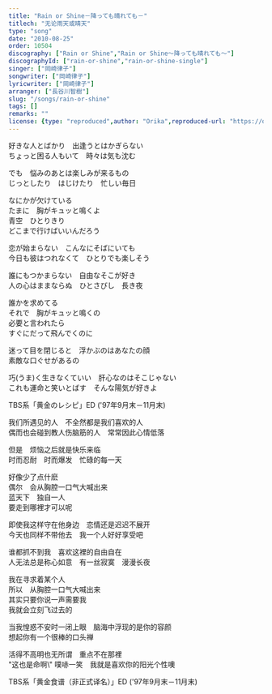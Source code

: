 ```yaml
---
title: "Rain or Shine－降っても晴れても－"
titlech: "无论雨天或晴天"
type: "song"
date: "2010-08-25"
order: 10504
discography: ["Rain or Shine","Rain or Shine～降っても晴れても〜"]
discographyId: ["rain-or-shine","rain-or-shine-single"]
singer: ["岡崎律子"]
songwriter: ["岡崎律子"]
lyricwriter: ["岡崎律子"]
arranger: ["長谷川智樹"]
slug: "/songs/rain-or-shine"
tags: []
remarks: ""
license: {type: "reproduced",author: "Orika",reproduced-url: "https://orikamushi.netlify.app/",reproduced-website: "織歌蟲網站"}
---
```


好きな人とばかり　出逢うとはかぎらない   
ちょっと困る人もいて　時々は気も沈む   
  
でも　悩みのあとは楽しみが来るもの   
じっとしたり　はじけたり　忙しい毎日   
  
なにかが欠けている   
たまに　胸がキュッと鳴くよ   
青空　ひとりきり   
どこまで行けばいいんだろう   
  
恋が始まらない　こんなにそばにいても   
今日も彼はつれなくて　ひとりでも楽しそう   
  
誰にもつかまらない　自由なそこが好き   
人の心はままならぬ　ひとさびし　長き夜   
  
誰かを求めてる   
それで　胸がキュッと鳴くの   
必要と言われたら   
すぐにだって飛んでくのに   
  
迷って目を閉じると　浮かぶのはあなたの顔   
素敵な口ぐせがあるの   
  
巧(うま)く生きなくていい　肝心なのはそこじゃない   
これも運命と笑いとばす　そんな陽気が好きよ  

  
  

  
TBS系「黄金のレシピ」ED ('97年9月末－11月末)  

<!-- 翻译 -->

我们所遇见的人　不全然都是我们喜欢的人   
偶而也会碰到教人伤脑筋的人　常常因此心情低落   
  
但是　烦恼之后就是快乐来临   
时而忍耐　时而爆发　忙碌的每一天   
  
好像少了点什麽   
偶尔　会从胸腔一口气大喊出来   
蓝天下　独自一人   
要走到哪裡才可以呢   
  
即使我这样守在他身边　恋情还是迟迟不展开   
今天也同样不带他去　我一个人好好享受吧   
  
谁都抓不到我　喜欢这裡的自由自在   
人无法总是称心如意　有一丝寂寞　漫漫长夜   
  
我在寻求着某个人   
所以　从胸腔一口气大喊出来   
其实只要你说一声需要我   
我就会立刻飞过去的   
  
当我惶惑不安时一闭上眼　脑海中浮现的是你的容颜   
想起你有一个很棒的口头禅   
  
活得不高明也无所谓　重点不在那裡   
\"这也是命啊\\" 噗哧一笑　我就是喜欢你的阳光个性噢  

  
  

  
TBS系「黄金食谱（非正式译名）」ED ('97年9月末－11月末)
